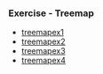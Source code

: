 ### Exercise - Treemap

- [treemapex1](https://github.com/grishmabhandare/java-programs-/blob/main/2_TreeMap_Exercises/Tree1.png)
-  [treemapex2](https://github.com/grishmabhandare/java-programs-/blob/main/2_TreeMap_Exercises/Tree2.png)
-  [treemapex3](https://github.com/grishmabhandare/java-programs-/blob/main/2_TreeMap_Exercises/Tree3.png)
- [treemapex4](https://github.com/grishmabhandare/java-programs-/blob/main/2_TreeMap_Exercises/Tree4.png)
